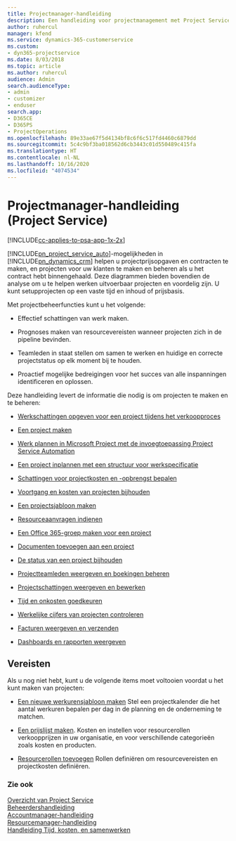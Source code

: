 ```yaml
---
title: Projectmanager-handleiding
description: Een handleiding voor projectmanagement met Project Service
author: ruhercul
manager: kfend
ms.service: dynamics-365-customerservice
ms.custom:
- dyn365-projectservice
ms.date: 8/03/2018
ms.topic: article
ms.author: ruhercul
audience: Admin
search.audienceType:
- admin
- customizer
- enduser
search.app:
- D365CE
- D365PS
- ProjectOperations
ms.openlocfilehash: 89e33ae67f5d4134bf8c6f6c517fd4460c6879dd
ms.sourcegitcommit: 5c4c9bf3ba018562d6cb3443c01d550489c415fa
ms.translationtype: HT
ms.contentlocale: nl-NL
ms.lasthandoff: 10/16/2020
ms.locfileid: "4074534"
---
```

# <a name="project-manager-guide-project-service"></a>Projectmanager-handleiding (Project Service)

[!INCLUDE[cc-applies-to-psa-app-1x-2x](../includes/cc-applies-to-psa-app-1x-2x.md)]

[!INCLUDE[pn_project_service_auto](../includes/pn-project-service-auto.md)]-mogelijkheden in [!INCLUDE[pn_dynamics_crm](../includes/pn-dynamics-crm.md)] helpen u projectprijsopgaven en contracten te maken, en projecten voor uw klanten te maken en beheren als u het contract hebt binnengehaald. Deze diagrammen bieden bovendien de analyse om u te helpen werken uitvoerbaar projecten en voordelig zijn. U kunt setupprojecten op een vaste tijd en inhoud of prijsbasis.  
  
 Met projectbeheerfuncties kunt u het volgende:  
  
-   Effectief schattingen van werk maken.  
  
-   Prognoses maken van resourcevereisten wanneer projecten zich in de pipeline bevinden.  
  
-   Teamleden in staat stellen om samen te werken en huidige en correcte projectstatus op elk moment bij te houden.  
  
-   Proactief mogelijke bedreigingen voor het succes van alle inspanningen identificeren en oplossen.  
  
Deze handleiding levert de informatie die nodig is om projecten te maken en te beheren:  
  
-   [Werkschattingen opgeven voor een project tijdens het verkoopproces](../psa/provide-estimates-project-during-sales-process.md)  
  
-   [Een project maken](../psa/create-project.md)  
  
-   [Werk plannen in Microsoft Project met de invoegtoepassing Project Service Automation](../psa/add-plan-work-microsoft-project.md)  
  
-   [Een project inplannen met een structuur voor werkspecificatie](../psa/schedule-project-work-breakdown-structure.md)  
  
-   [Schattingen voor projectkosten en -opbrengst bepalen](../psa/determine-project-cost-revenue-estimates.md)  
  
-   [Voortgang en kosten van projecten bijhouden](../psa/track-project-progress-cost.md)  
  
-   [Een projectsjabloon maken](../psa/create-project-template.md)  
  
-   [Resourceaanvragen indienen](../psa/submit-resource-requests.md)  
  
-   [Een Office 365-groep maken voor een project](../psa/create-office-365-group-project.md)  
  
-   [Documenten toevoegen aan een project](../psa/add-documents-project.md)  
  
-   [De status van een project bijhouden](../psa/track-project-status.md)  
  
-   [Projectteamleden weergeven en boekingen beheren](../psa/view-project-team-members-manage-bookings.md)  
  
-   [Projectschattingen weergeven en bewerken](../psa/view-edit-project-estimates.md)  
  
-   [Tijd en onkosten goedkeuren](../psa/approve-time-expenses.md)  
  
-   [Werkelijke cijfers van projecten controleren](../psa/review-project-actuals.md)  
  
-   [Facturen weergeven en verzenden](../psa/view-send-invoices.md)  
  
-   [Dashboards en rapporten weergeven](../psa/view-dashboards-reports.md)  
  
## <a name="prerequisites"></a>Vereisten  
 Als u nog niet hebt, kunt u de volgende items moet voltooien voordat u het kunt maken van projecten:  
  
-   [Een nieuwe werkurensjabloon maken](../psa/create-work-hours-template.md) Stel een projectkalender die het aantal werkuren bepalen per dag in de planning en de onderneming te matchen.  
  
-   [Een prijslijst maken](../psa/create-price-list.md). Kosten en instellen voor resourcerollen verkoopprijzen in uw organisatie, en voor verschillende categorieën zoals kosten en producten.  
  
-   [Resourcerollen toevoegen](../psa/add-resource-roles.md) Rollen definiëren om resourcevereisten en projectkosten definiëren.  
  
### <a name="see-also"></a>Zie ook  
 [Overzicht van Project Service](../psa/overview.md)   
 [Beheerdershandleiding](../psa/admin-guide.md)   
 [Accountmanager-handleiding](../psa/account-manager-guide.md)   
 [Resourcemanager-handleiding](../psa/resource-manager-guide.md)   
 [Handleiding Tijd, kosten, en samenwerken](../psa/time-expense-collaboration-guide.md)

